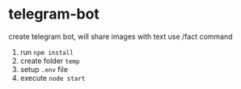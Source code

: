 # telegram-bot
create telegram bot, will share images with text use /fact command


1. run `npm install`
2. create folder `temp`
3. setup `.env` file
4. execute `node start`
